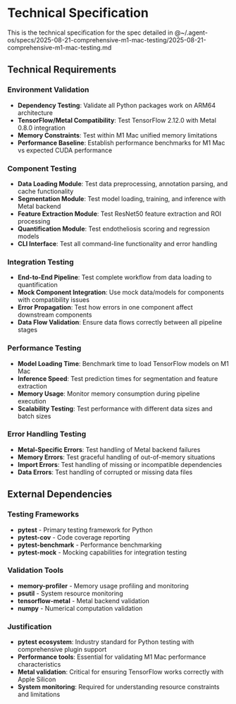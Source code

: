 # Technical Specification

This is the technical specification for the spec detailed in @~/.agent-os/specs/2025-08-21-comprehensive-m1-mac-testing/2025-08-21-comprehensive-m1-mac-testing.md

## Technical Requirements

### Environment Validation
- **Dependency Testing**: Validate all Python packages work on ARM64 architecture
- **TensorFlow/Metal Compatibility**: Test TensorFlow 2.12.0 with Metal 0.8.0 integration
- **Memory Constraints**: Test within M1 Mac unified memory limitations
- **Performance Baseline**: Establish performance benchmarks for M1 Mac vs expected CUDA performance

### Component Testing
- **Data Loading Module**: Test data preprocessing, annotation parsing, and cache functionality
- **Segmentation Module**: Test model loading, training, and inference with Metal backend
- **Feature Extraction Module**: Test ResNet50 feature extraction and ROI processing
- **Quantification Module**: Test endotheliosis scoring and regression models
- **CLI Interface**: Test all command-line functionality and error handling

### Integration Testing
- **End-to-End Pipeline**: Test complete workflow from data loading to quantification
- **Mock Component Integration**: Use mock data/models for components with compatibility issues
- **Error Propagation**: Test how errors in one component affect downstream components
- **Data Flow Validation**: Ensure data flows correctly between all pipeline stages

### Performance Testing
- **Model Loading Time**: Benchmark time to load TensorFlow models on M1 Mac
- **Inference Speed**: Test prediction times for segmentation and feature extraction
- **Memory Usage**: Monitor memory consumption during pipeline execution
- **Scalability Testing**: Test performance with different data sizes and batch sizes

### Error Handling Testing
- **Metal-Specific Errors**: Test handling of Metal backend failures
- **Memory Errors**: Test graceful handling of out-of-memory situations
- **Import Errors**: Test handling of missing or incompatible dependencies
- **Data Errors**: Test handling of corrupted or missing data files

## External Dependencies

### Testing Frameworks
- **pytest** - Primary testing framework for Python
- **pytest-cov** - Code coverage reporting
- **pytest-benchmark** - Performance benchmarking
- **pytest-mock** - Mocking capabilities for integration testing

### Validation Tools
- **memory-profiler** - Memory usage profiling and monitoring
- **psutil** - System resource monitoring
- **tensorflow-metal** - Metal backend validation
- **numpy** - Numerical computation validation

### Justification
- **pytest ecosystem**: Industry standard for Python testing with comprehensive plugin support
- **Performance tools**: Essential for validating M1 Mac performance characteristics
- **Metal validation**: Critical for ensuring TensorFlow works correctly with Apple Silicon
- **System monitoring**: Required for understanding resource constraints and limitations
